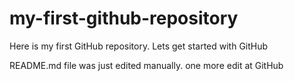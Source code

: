 # my-first-github-repository
Here is my first GitHub repository. Lets get started with GitHub

README.md file was just edited manually. one more edit at GitHub
